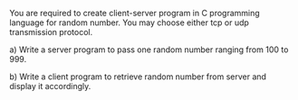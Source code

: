 You are required to create client-server program in C programming language for random number.  You may choose either tcp or udp transmission protocol.

a) Write a server program to pass one random number ranging from 100 to 999.

b) Write a client program to retrieve random number from server and display it accordingly.
